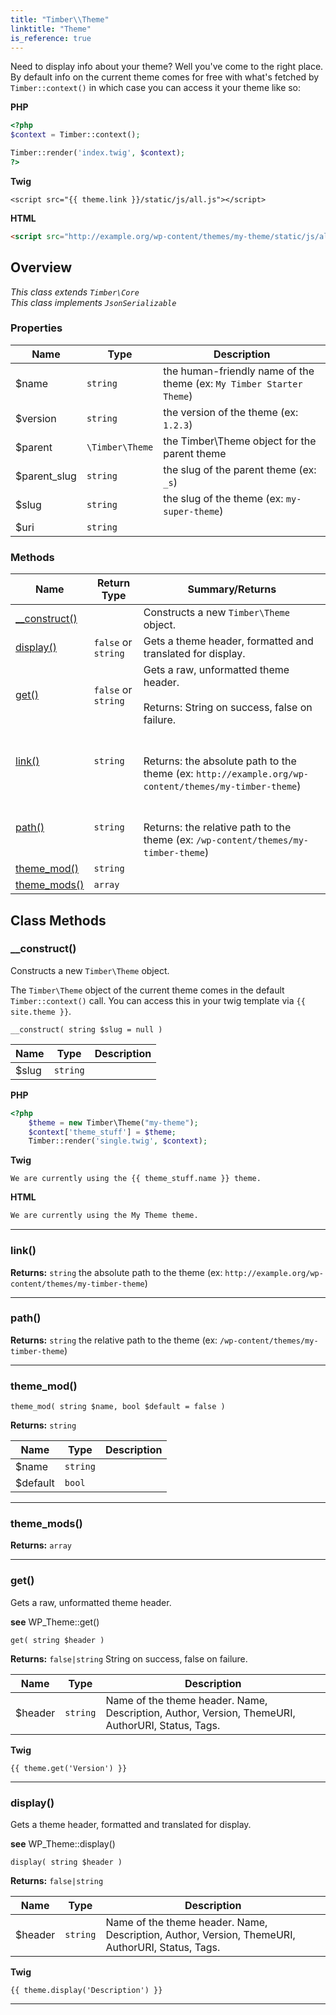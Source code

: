 ```yaml
---
title: "Timber\\​Theme"
linktitle: "Theme"
is_reference: true
---
```


Need to display info about your theme? Well you've come to the right place. By default info on
the current theme comes for free with what's fetched by `Timber::context()` in which case you
can access it your theme like so:

<!--more-->

**PHP**

```php
<?php
$context = Timber::context();

Timber::render('index.twig', $context);
?>
```
**Twig**

```twig
<script src="{{ theme.link }}/static/js/all.js"></script>
```
**HTML**

```html
<script src="http://example.org/wp-content/themes/my-theme/static/js/all.js"></script>
```

## Overview

*This class extends `Timber\Core`*  
*This class implements `JsonSerializable`*  

### Properties

<div class="table-properties">

| Name | Type | Description |
| --- | --- | --- |
| <span class="property-name">$name</span> | <span class="property-type">`string`</span> | <span class="property-description">the human-friendly name of the theme (ex: `My Timber Starter Theme`)</span> |
| <span class="property-name">$version</span> | <span class="property-type">`string`</span> | <span class="property-description">the version of the theme (ex: `1.2.3`)</span> |
| <span class="property-name">$parent</span> | <span class="property-type">`\Timber\Theme`</span> | <span class="property-description">the Timber\Theme object for the parent theme</span> |
| <span class="property-name">$parent_slug</span> | <span class="property-type">`string`</span> | <span class="property-description">the slug of the parent theme (ex: `_s`)</span> |
| <span class="property-name">$slug</span> | <span class="property-type">`string`</span> | <span class="property-description">the slug of the theme (ex: `my-super-theme`)</span> |
| <span class="property-name">$uri</span> | <span class="property-type">`string`</span> | <span class="property-description"></span> |

</div>

### Methods

<div class="table-methods">

| Name | Return Type | Summary/Returns |
| --- | --- | --- |
| <span class="method-name">[__construct()](#__construct)</span> | <span class="method-type"></span> | <span class="method-description">Constructs a new `Timber\Theme` object.</span> |
| <span class="method-name">[display()](#display)</span> | <span class="method-type">`false` or `string`</span> | <span class="method-description">Gets a theme header, formatted and translated for display.</span> |
| <span class="method-name">[get()](#get)</span> | <span class="method-type">`false` or `string`</span> | <span class="method-description">Gets a raw, unformatted theme header.<br><br><span class="method-return"><span class="method-return-label">Returns:</span> String on success, false on failure.</span></span> |
| <span class="method-name">[link()](#link)</span> | <span class="method-type">`string`</span> | <span class="method-description"><br><br><span class="method-return"><span class="method-return-label">Returns:</span> the absolute path to the theme (ex: `http://example.org/wp-content/themes/my-timber-theme`)</span></span> |
| <span class="method-name">[path()](#path)</span> | <span class="method-type">`string`</span> | <span class="method-description"><br><br><span class="method-return"><span class="method-return-label">Returns:</span> the relative path to the theme (ex: `/wp-content/themes/my-timber-theme`)</span></span> |
| <span class="method-name">[theme_mod()](#theme_mod)</span> | <span class="method-type">`string`</span> | <span class="method-description"></span> |
| <span class="method-name">[theme_mods()](#theme_mods)</span> | <span class="method-type">`array`</span> | <span class="method-description"></span> |

</div>


## Class Methods

### \_\_construct()

Constructs a new `Timber\Theme` object.

The `Timber\Theme` object of the current theme comes in the default `Timber::context()`
call. You can access this in your twig template via `{{ site.theme }}`.

`__construct( string $slug = null )`

| Name | Type | Description |
| --- | --- | --- |
| $slug | `string` |  |

**PHP**

```php
<?php
    $theme = new Timber\Theme("my-theme");
    $context['theme_stuff'] = $theme;
    Timber::render('single.twig', $context);
```
**Twig**

```twig
We are currently using the {{ theme_stuff.name }} theme.
```
**HTML**

```html
We are currently using the My Theme theme.
```

---

### link()

**Returns:** `string` the absolute path to the theme (ex: `http://example.org/wp-content/themes/my-timber-theme`)

---

### path()

**Returns:** `string` the relative path to the theme (ex: `/wp-content/themes/my-timber-theme`)

---

### theme\_mod()

`theme_mod( string $name, bool $default = false )`

**Returns:** `string` 

| Name | Type | Description |
| --- | --- | --- |
| $name | `string` |  |
| $default | `bool` |  |

---

### theme\_mods()

**Returns:** `array` 

---

### get()

Gets a raw, unformatted theme header.

**see** WP_Theme::get()

`get( string $header )`

**Returns:** `false|string` String on success, false on failure.

| Name | Type | Description |
| --- | --- | --- |
| $header | `string` | Name of the theme header. Name, Description, Author, Version, ThemeURI, AuthorURI, Status, Tags. |

**Twig**

```twig
{{ theme.get('Version') }}
```

---

### display()

Gets a theme header, formatted and translated for display.

**see** WP_Theme::display()

`display( string $header )`

**Returns:** `false|string` 

| Name | Type | Description |
| --- | --- | --- |
| $header | `string` | Name of the theme header. Name, Description, Author, Version, ThemeURI, AuthorURI, Status, Tags. |

**Twig**

```twig
{{ theme.display('Description') }}
```

---

